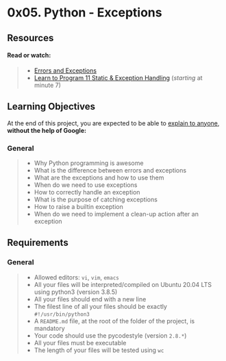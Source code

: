 # 0x05. Python - Exceptions

## Resources

#### Read or watch:
> * [Errors and Exceptions]()
> * [Learn to Program 11 Static & Exception Handling]() (_starting_ at minute 7)

## Learning Objectives
At the end of this project, you are expected to be able to [explain to anyone](), __without the help of Google:__

### General
> - Why Python programming is awesome
> - What is the difference between errors and exceptions
> - What are the exceptions and how to use them
> - When do we need to use exceptions
> - How to correctly handle an exception
> - What is the purpose of catching exceptions
> - How to raise a builtin exception
> - When do we need to implement a clean-up action after an exception

## Requirements

### General
> - Allowed editors: `vi`, `vim`, `emacs`
> - All your files will be interpreted/compiled on Ubuntu 20.04 LTS using python3 (version 3.8.5)
> - All your files should end with a new line
> - The filest line of all your files should be exactly `#!/usr/bin/python3`
> - A `README.md` file, at the root of the folder of the project, is  mandatory
> - Your code should use the pycodestyle (version `2.8.*`)
> - All your files must be executable
> - The length of your files will be tested using `wc`
